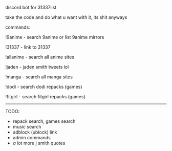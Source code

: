 discord bot for 31337list


take the code and do what u want with it, its shit anyways



commands:

!9anime - search 9anime or list 9anime mirrors

!31337 - link to 31337

!allanime - search all anime sites

!jaden - jaden smith tweets lol

!manga - search all manga sites

!dodi - search dodi repacks (games)

!fitgirl - search fitgirl repacks (games)

-------------------------------------------------------------------------------------------


TODO:

- repack search, games search
- music search
- adblock (ublock) link
- admin commands
- *a lot* more j smith quotes

